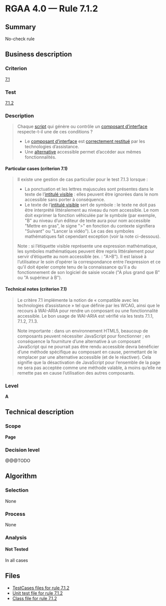 # RGAA 4.0 — Rule 7.1.2

## Summary

No-check rule

## Business description

### Criterion

[7.1](https://www.numerique.gouv.fr/publications/rgaa-accessibilite/methode/criteres/#crit-7-1)

### Test

[7.1.2](https://www.numerique.gouv.fr/publications/rgaa-accessibilite/methode/criteres/#test-7-1-2)

### Description

> Chaque [script](https://www.numerique.gouv.fr/publications/rgaa-accessibilite/methode/glossaire/#script) qui génère ou contrôle un [composant d’interface](https://www.numerique.gouv.fr/publications/rgaa-accessibilite/methode/glossaire/#composant-d-interface) respecte-t-il une de ces conditions ?
> 
> * Le [composant d’interface](https://www.numerique.gouv.fr/publications/rgaa-accessibilite/methode/glossaire/#composant-d-interface) est [correctement restitué](https://www.numerique.gouv.fr/publications/rgaa-accessibilite/methode/glossaire/#correctement-restitue-par-les-technologies-d-assistance) par les technologies d’assistance.
> * Une [alternative](https://www.numerique.gouv.fr/publications/rgaa-accessibilite/methode/glossaire/#alternative-a-script) accessible permet d’accéder aux mêmes fonctionnalités.

#### Particular cases (criterion 7.1)

> Il existe une gestion de cas particulier pour le test 7.1.3 lorsque :
> 
> * La ponctuation et les lettres majuscules sont présentes dans le texte de l’[intitulé visible](https://www.numerique.gouv.fr/publications/rgaa-accessibilite/methode/glossaire/#intitule-visible) : elles peuvent être ignorées dans le nom accessible sans porter à conséquence.
> * Le texte de l’[intitulé visible](https://www.numerique.gouv.fr/publications/rgaa-accessibilite/methode/glossaire/#intitule-visible) sert de symbole : le texte ne doit pas être interprété littéralement au niveau du nom accessible. Le nom doit exprimer la fonction véhiculée par le symbole (par exemple, "B" au niveau d’un éditeur de texte aura pour nom accessible "Mettre en gras", le signe ">" en fonction du contexte signifiera "Suivant" ou "Lancer la vidéo"). Le cas des symboles mathématiques fait cependant exception (voir la note ci-dessous).
> 
> Note : si l’étiquette visible représente une expression mathématique, les symboles mathématiques peuvent être repris littéralement pour servir d’étiquette au nom accessible (ex. : "A>B"). Il est laissé à l’utilisateur le soin d’opérer la correspondance entre l’expression et ce qu’il doit épeler compte tenu de la connaissance qu’il a du fonctionnement de son logiciel de saisie vocale ("A plus grand que B" ou "A supérieur à B").

#### Technical notes (criterion 7.1)

> Le critère 7.1 implémente la notion de « compatible avec les technologies d’assistance » tel que définie par les WCAG, ainsi que le recours à WAI-ARIA pour rendre un composant ou une fonctionnalité accessible. Le bon usage de WAI-ARIA est vérifié via les tests 7.1.1, 7.1.2, 7.1.3.
> 
> Note importante : dans un environnement HTML5, beaucoup de composants peuvent nécessiter JavaScript pour fonctionner ; en conséquence la fourniture d’une alternative à un composant JavaScript qui ne pourrait pas être rendu accessible devra bénéficier d’une méthode spécifique au composant en cause, permettant de le remplacer par une alternative accessible (et de le réactiver). Cela signifie que la désactivation de JavaScript pour l’ensemble de la page ne sera pas acceptée comme une méthode valable, à moins qu’elle ne remette pas en cause l’utilisation des autres composants.

### Level

**A**


## Technical description

### Scope

**Page**

### Decision level

@@@TODO


## Algorithm

### Selection

None

### Process

None

### Analysis

#### Not Tested

In all cases


## Files

- [TestCases files for rule 7.1.2](https://gitlab.com/asqatasun/Asqatasun/-/tree/master/rules/rules-rgaa4.0/src/test/resources/testcases/rgaa40/Rgaa40Rule070102/)
- [Unit test file for rule 7.1.2](https://gitlab.com/asqatasun/Asqatasun/-/blob/master/rules/rules-rgaa4.0/src/test/java/org/asqatasun/rules/rgaa40/Rgaa40Rule070102Test.java)
- [Class file for rule 7.1.2](https://gitlab.com/asqatasun/Asqatasun/-/blob/master/rules/rules-rgaa4.0/src/main/java/org/asqatasun/rules/rgaa40/Rgaa40Rule070102.java)


